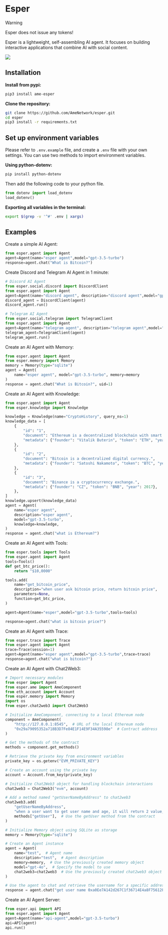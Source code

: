 # Esper
> [!Warning]  
> Esper does not issue any tokens!


Esper is a lightweight, self-assembling AI agent. It focuses on building interactive applications that combine AI with social content.

![](./examples/architecture.png)

## Installation 

**Install from pypi:**

```bash
pip3 install ame-esper
```

**Clone the repository:**

```bash
git clone https://github.com/AmeNetwork/esper.git
cd esper
pip3 install -r requirements.txt
```

## Set up environment variables
Please refer to `.env.example` file, and create a `.env` file with your own settings. You can use two methods to import environment variables.

**Using python-dotenv:**  
```bash
pip install python-dotenv
```
Then add the following code to your python file.

```python
from dotenv import load_dotenv
load_dotenv()
```

**Exporting all variables in the terminal:**  
```bash
export $(grep -v '^#' .env | xargs)
```

## Examples

Create a simple AI Agent:

```python
from esper.agent import Agent
agent=Agent(name="esper agent",model="gpt-3.5-turbo")
response=agent.chat("What is Bitcoin?")
```

Create Discord and Telegram AI Agent in 1 minute: 
```python
# Discord AI Agent
from esper.social.discord import DiscordClient
from esper.agent import Agent
agent=Agent(name="discord agent", description="discord agent",model="gpt-3.5-turbo")
discord_agent = DiscordClient(agent)
discord_agent.run()
```
  
```python
# Telegram AI Agent
from esper.social.telegram import TelegramClient
from esper.agent import Agent
agent=Agent(name="telegram agent", description="telegram agent",model="gpt-3.5-turbo")
telegram_agent=TelegramClient(agent)
telegram_agent.run()
```

Create an AI Agent with Memory:
```python
from esper.agent import Agent
from esper.memory import Memory
memory = Memory(type="sqlite")
agent = Agent(
    name="esper agent", model="gpt-3.5-turbo", memory=memory
)
response = agent.chat("What is Bitcoin?", uid=1)
```

Create an AI Agent with Knowledge:
```python
from esper.agent import Agent
from esper.knowledge import Knowledge

knowledge = Knowledge(name="CryptoHistory", query_ns=1)
knowledge_data = [
    {
        "id": "1",
        "document": "Ethereum is a decentralized blockchain with smart contract functionality.",
        "metadata": {"founder": "Vitalik Buterin", "token": "ETH", "year": 2013},
    },
    {
        "id": "2",
        "document": "Bitcoin is a decentralized digital currency.",
        "metadata": {"founder": "Satoshi Nakamoto", "token": "BTC", "year": 2009},
    },
    {
        "id": "3",
        "document": "Binance is a cryptocurrency exchange.",
        "metadata": {"founder": "CZ", "token": "BNB", "year": 2017},
    },
]
knowledge.upsert(knowledge_data)
agent = Agent(
    name="esper agent",
    description="esper agent",
    model="gpt-3.5-turbo",
    knowledge=knowledge,
)
response = agent.chat("what is Ethereum?")
```

Create an AI Agent with Tools:
```python
from esper.tools import Tools
from esper.agent import Agent
tools=Tools()
def get_btc_price():
    return "$10,0000"

tools.add(
    name="get_bitcoin_price",
    description="when user ask bitcoin price, return bitcoin price",
    parameters=None,
    function=get_btc_price,
)

agent=Agent(name="esper",model="gpt-3.5-turbo",tools=tools)

response=agent.chat("what is bitcoin price?")
```

Create an AI Agent with Trace:
```python
from esper.trace import Trace
from esper.agent import Agent
trace=Trace(session=1)
agent=Agent(name="esper agent",model="gpt-3.5-turbo",trace=trace)
response=agent.chat("what is bitcoin?")
```

Create an AI Agent with Chat2Web3:
```python
# Import necessary modules
from esper import Agent
from esper.ame import AmeComponent
from eth_account import Account
from esper.memory import Memory
import os
from esper.chat2web3 import Chat2Web3

# Initialize AmeComponent, connecting to a local Ethereum node
component = AmeComponent(
    "http://127.0.0.1:8545",  # URL of the local Ethereum node
    "0x29a79095352a718B3D7Fe84E1F14E9F34A35598e"  # Contract address
)

# Get the methods of the contract
methods = component.get_methods()

# Retrieve the private key from environment variables
private_key = os.getenv("EVM_PRIVATE_KEY")

# Create an account using the private key
account = Account.from_key(private_key)

# Initialize Chat2Web3 object for handling blockchain interactions
chat2web3 = Chat2Web3("evm", account)

# Add a method named "getUserNameByAddress" to chat2web3
chat2web3.add(
    "getUserNameByAddress",
    "when a user want to get user name and age, it will return 2 value, one is name, the one is age",
    methods["getUser"],  # Use the getUser method from the contract
)

# Initialize Memory object using SQLite as storage
memory = Memory(type="sqlite")

# Create an Agent instance
agent = Agent(
    name="test",  # Agent name
    description="test",  # Agent description
    memory=memory,  # Use the previously created memory object
    model="gpt-4o",  # Specify the model to use
    chat2web3=chat2web3  # Use the previously created chat2web3 object
)

# Use the agent to chat and retrieve the username for a specific address
response = agent.chat("get user name 0xa0Ee7A142d267C1f36714E4a8F75612F20a79720")


```

Create an AI Agent Server:
```python
from esper.api import API
from esper.agent import Agent
agent=Agent(name="api-agent",model="gpt-3.5-turbo")
api=API(agent)
api.run()
```

